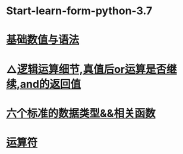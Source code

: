 # Start-learn-form-python-3.7
# [基础数值与语法](https://github.com/edonon/Start-learn-form-python-3.7/blob/master/base/%E5%9F%BA%E7%A1%80%E6%95%B0%E5%80%BC%E4%B8%8E%E8%AF%AD%E6%B3%95.md)
# △[逻辑运算细节,真值后or运算是否继续,and的返回值](https://github.com/edonon/Start-learn-form-python-3.7/blob/master/base/%E9%80%BB%E8%BE%91%E8%BF%90%E7%AE%97%E7%BB%86%E8%8A%82%26%E7%9C%9F%E5%80%BC%E5%90%8Eor%E8%BF%90%E7%AE%97%E6%98%AF%E5%90%A6%E7%BB%A7%E7%BB%AD%26and%E8%BF%94%E5%9B%9E%E5%80%BC.md)
# [六个标准的数据类型&&相关函数](https://github.com/edonon/Start-learn-form-python-3.7/blob/master/base/%E5%85%AD%E4%B8%AA%E6%A0%87%E5%87%86%E7%9A%84%E6%95%B0%E6%8D%AE%E7%B1%BB%E5%9E%8B%26%26%E7%9B%B8%E5%85%B3%E5%87%BD%E6%95%B0.MD)
# [运算符](https://github.com/edonon/Start-learn-form-python-3.7/blob/master/base/%E8%BF%90%E7%AE%97%E7%AC%A6.MD)
